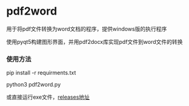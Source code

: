 # pdf2word
用于将pdf文件转换为word文档的程序，提供windows版的执行程序

使用pyqt5构建图形界面，并用pdf2docx库实现pdf文件到word文件的转换

### 使用方法

pip install -r requirments.txt

python3 pdf2word.py

或直接运行exe文件，[releases地址](https://github.com/YangYuenan/pdf2word/releases)



